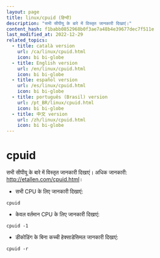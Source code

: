 ```yaml
---
layout: page
title: linux/cpuid (हिन्दी)
description: "सभी सीपीयू के बारे में विस्तृत जानकारी दिखाएं।"
content_hash: f1babb0852968b0f3ae7a48b4e39677dec7f511e
last_modified_at: 2022-12-29
related_topics:
  - title: català version
    url: /ca/linux/cpuid.html
    icon: bi bi-globe
  - title: English version
    url: /en/linux/cpuid.html
    icon: bi bi-globe
  - title: español version
    url: /es/linux/cpuid.html
    icon: bi bi-globe
  - title: português (Brasil) version
    url: /pt_BR/linux/cpuid.html
    icon: bi bi-globe
  - title: 中文 version
    url: /zh/linux/cpuid.html
    icon: bi bi-globe
---
```

# cpuid

सभी सीपीयू के बारे में विस्तृत जानकारी दिखाएं।
अधिक जानकारी: <http://etallen.com/cpuid.html>।

- सभी CPU के लिए जानकारी दिखाएं:

`cpuid`

- केवल वर्तमान CPU के लिए जानकारी दिखाएं:

`cpuid -1`

- डीकोडिंग के बिना कच्ची हेक्साडेसिमल जानकारी दिखाएं:

`cpuid -r`
